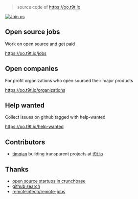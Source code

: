 > source code of https://oo.t9t.io

[![Join us](https://badgen.net/badge/Join%20the%20community%20of%20t9t.io/Get%20in%20touch/green)](https://t9t.io/#contact)

## Open source jobs

Work on open source and get paid

https://oo.t9t.io/jobs

## Open companies

For profit organizations who open sourced their major products

https://oo.t9t.io/organizations

## Help wanted

Collect issues on github tagged with help-wanted

https://oo.t9t.io/help-wanted

## Contributors

- [timqian](https://github.com/timqian) building transparent projects at [t9t.io](https://t9t.io)

## Thanks

- [open source startups in crunchbase](https://www.crunchbase.com/hub/open-source-startups)
- [github search](https://github.com/search?utf8=%E2%9C%93&q=stars%3A%3E0&type=Repositories&ref=advsearch&l=&l=)
- [remoteintech/remote-jobs](https://github.com/remoteintech/remote-jobs)
